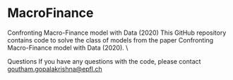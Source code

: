 # MacroFinance
Confronting Macro-Finance model with Data (2020)
This GitHub repository contains code to solve the class of models from the paper Confronting Macro-Finance model with Data (2020). \\

Questions
If you have any questions with the code, please contact goutham.gopalakrishna@epfl.ch
